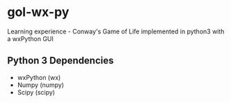 # gol-wx-py
Learning experience - Conway's Game of Life implemented in python3 with a wxPython GUI

## Python 3 Dependencies
- wxPython (wx)
- Numpy (numpy)
- Scipy (scipy)
